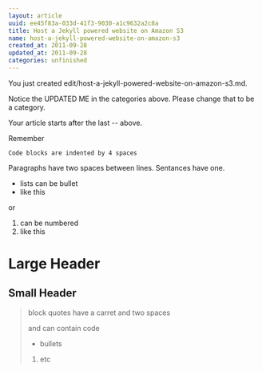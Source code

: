 ```yaml
---
layout: article
uuid: ee45f83a-033d-41f3-9030-a1c9632a2c8a
title: Host a Jekyll powered website on Amazon S3
name: host-a-jekyll-powered-website-on-amazon-s3
created_at: 2011-09-28
updated_at: 2011-09-28
categories: unfinished
---
```


You just created edit/host-a-jekyll-powered-website-on-amazon-s3.md.

Notice the UPDATED ME in the categories above.
Please change that to be a category.

Your article starts after the last -- above.


Remember
    
    Code blocks are indented by 4 spaces

Paragraphs have two spaces between lines.
Sentances have one.

  * lists can be bullet
  * like this

or

  1. can be numbered
  2. like this

Large Header
====

Small Header
----

>  block quotes have
>  a carret and two spaces
>
>    and can contain code
>
>  * bullets
>
>  1. etc
